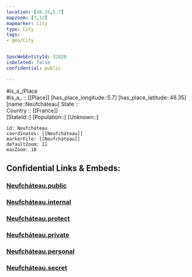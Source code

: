 ```yaml
---
location: [48.35,5.7] 
mapzoom: [7,12] 
mapmarker: city 
type: City
tags:
- geo/City


SpocWebEntityId: 32820
isDeleted: false
confidential: public

---
```

#is_a_/Place  
#is_a_ :: [[Place]] 
[has_place_longitude::5.7] 
[has_place_latitude::48.35] 
[name::Neufcháteau] 
State ::  
Country :: [[France]]  
[StateId::] 
[Population::] 
[Unknown::] 


```leaflet
id: Neufcháteau
coordinates: [[Neufcháteau]] 
markerFile: [[Neufcháteau]] 
defaultZoom: 11 
maxZoom: 18
```


## Confidential Links & Embeds: 

### [Neufcháteau.public](/_public/\Earth\Continent\Europe\Europe~West\France\regions~France\Grand_Est\departments~Grand_Est\Vosges\communes~Vosges\Neufchâteau\cities~NeufchâteauNeufcháteau.public.md) 

### [Neufcháteau.internal](/_internal/\Earth\Continent\Europe\Europe~West\France\regions~France\Grand_Est\departments~Grand_Est\Vosges\communes~Vosges\Neufchâteau\cities~NeufchâteauNeufcháteau.internal.md) 

### [Neufcháteau.protect](/_protect/\Earth\Continent\Europe\Europe~West\France\regions~France\Grand_Est\departments~Grand_Est\Vosges\communes~Vosges\Neufchâteau\cities~NeufchâteauNeufcháteau.protect.md) 

### [Neufcháteau.private](/_private/\Earth\Continent\Europe\Europe~West\France\regions~France\Grand_Est\departments~Grand_Est\Vosges\communes~Vosges\Neufchâteau\cities~NeufchâteauNeufcháteau.private.md) 

### [Neufcháteau.personal](/_personal/\Earth\Continent\Europe\Europe~West\France\regions~France\Grand_Est\departments~Grand_Est\Vosges\communes~Vosges\Neufchâteau\cities~NeufchâteauNeufcháteau.personal.md) 

### [Neufcháteau.secret](/_secret/\Earth\Continent\Europe\Europe~West\France\regions~France\Grand_Est\departments~Grand_Est\Vosges\communes~Vosges\Neufchâteau\cities~NeufchâteauNeufcháteau.secret.md)

